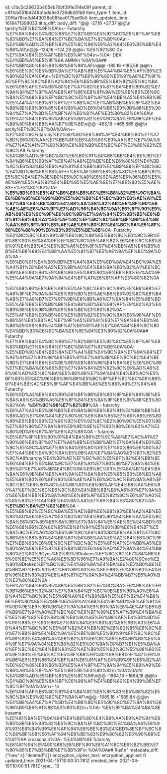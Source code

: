 id: c1bc0c26630b405eb7dbf391e314e09f
parent_id: c911cb551bd249a1bdd6e3726db261b9
item_type: 1
item_id: 20f6a78ce0d443038e085ee0175ad0b5
item_updated_time: 1618471398033
title_diff: 
body_diff: "@@ -27,16 +27,37 @@\\n tarchy%EF%BC%9F%0A\\n+- Futarchy %E7%9A%84%E4%BC%98%E7%82%B9%E5%92%8C%E5%8F%AF%E8%83%BD%E7%9A%84%E7%BC%BA%E7%82%B9%0A\\n - %E4%B8%AD%E5%BF%83%E5%8C%96%E9%A2%84%E6%B5%8B%E4%B8%AD\\n@@ -124,16 +124,29 @@\\n %E5%92%8C Go %E7%9A%84%E5%AF%B9%E6%AF%94\\n+%0A- DEX %E4%BB%A5%E5%8F%8A AMM\\n %0A%0A## %E4%BB%80%E4%B9%88%E6%98%AF\\n@@ -185,16 +185,58 @@\\n %E6%9E%9C%E5%BB%BA%E7%AB%8B%E5%A4%B4%E5%AF%B8%E3%80%82%0A%0A\\n+%E4%BC%97%E6%89%80%E5%91%A8%E7%9F%A5%EF%BC%8C%E9%A2%84%E6%B5%8B%E5%B8%82%E5%9C%BA%E6%98%AF%E4%B8%80%E7%A7%8D%E5%87%BA%E8%89%B2%E7%9A%84%E7%9F%A5%E8%AF%86%E8%81%9A%E9%9B%86%E6%9C%BA%E5%88%B6%EF%BC%8C%E5%8F%AF%E4%BB%A5%E4%BB%8E%E5%A4%A7%E9%87%8F%E7%8B%AC%E7%AB%8B%E5%8F%82%E4%B8%8E%E8%80%85%E4%B8%AD%E6%94%B6%E9%9B%86%E5%90%84%E7%A7%8D%E4%BF%A1%E6%81%AF%E3%80%82%0A%0A\\n %E9%A2%84%E6%B5%8B%E5%B8%82%E5%9C%BA%E6%98%AF%E4%B8%80%E4%B8%AA%E7%BE%8E\\n@@ -465,16 +465,665 @@\\n archy%EF%BC%9F%0A%0A\\n+- %E2%80%9CFutarchy%E2%80%9D%E6%98%AF%E4%B8%80%E7%A7%8D%E6%9C%AA%E7%BB%8F%E6%A3%80%E9%AA%8C%E7%9A%84%E7%AE%A1%E7%90%86%E6%96%B9%E5%BC%8F%E3%80%82%E5%9C%A8 Futarchy %E4%B8%AD%EF%BC%8C%E6%B0%91%E4%B8%BB%E4%BE%9D%E7%84%B6%E6%98%AF%E8%A1%A8%E8%BE%BE%E6%88%91%E4%BB%AC%E6%83%B3%E8%A6%81%E4%BB%80%E4%B9%88%EF%BC%8C%E4%BD%86%E6%98%AF**%E5%AF%B9%E8%B5%8C%E5%B8%82%E5%9C%BA%E7%8E%B0%E5%9C%A8%E6%9D%A5%E5%86%B3%E5%AE%9A%E5%A6%82%E4%BD%95%E5%AE%9E%E7%8E%B0%E5%AE%83**%E3%80%82%0A- **%E5%BD%93%E5%AF%B9%E8%B5%8C%E5%B8%82%E5%9C%BA%E6%B8%85%E6%99%B0%E5%9C%B0%E4%BC%B0%E8%AE%A1%E5%87%BA%E4%B8%80%E4%B8%AA%E8%A2%AB%E6%8F%90%E8%AE%AE%E6%94%BF%E7%AD%96%E4%BC%9A%E6%8F%90%E9%AB%98%E6%9C%9F%E6%9C%9B%E7%9A%84%E5%9B%BD%E6%B0%91%E8%B4%A2%E5%AF%8C%EF%BC%8C%E8%BF%99%E4%B8%AA%E6%8F%90%E8%AE%AE%E5%B0%B1%E4%BC%9A%E5%8F%98%E6%88%90%E6%B3%95%E5%BE%8B**%0A- Futarchy %E4%BC%BC%E4%B9%8E%E6%9C%89%E5%B8%8C%E6%9C%9B%E6%88%90%E5%8A%9F%EF%BC%8C%E5%A6%82%E6%9E%9C%E6%88%91%E4%BB%AC%E6%8E%A5%E5%8F%97%E4%BB%A5%E4%B8%8B%E4%B8%89%E4%B8%AA%E5%81%87%E5%AE%9A%EF%BC%9A%0A%0A  - %E6%B0%91%E4%B8%BB%E5%A4%9A%E5%8D%8A%E4%BC%9A%E5%A4%B1%E8%B4%A5%E5%9B%A0%E4%B8%BA%E6%B2%A1%E6%9C%89%E6%94%B6%E9%9B%86%E5%88%B0%E8%B6%B3%E5%A4%9F%E5%A4%9A%E7%9A%84%E4%BF%A1%E6%81%AF%E3%80%82%0A  - %E5%88%86%E8%BE%A8%E5%AF%8C%E6%9C%89%E5%B9%B8%E7%A6%8F%E7%9A%84%E5%9B%BD%E5%AE%B6%E5%92%8C%E8%B4%AB%E7%A9%B7%E7%97%9B%E8%8B%A6%E7%9A%84%E5%9B%BD%E5%AE%B6%E5%B9%B6%E4%B8%8D%E6%98%AF%E9%82%A3%E4%B9%88%E5%9B%B0%E9%9A%BE%E3%80%82%0A  - %E5%AF%B9%E8%B5%8C%E5%B8%82%E5%9C%BA%E6%98%AF%E6%88%91%E4%BB%AC%E7%9F%A5%E9%81%93%E7%9A%84%E6%94%B6%E9%9B%86%E4%BF%A1%E6%81%AF%E7%9A%84%E6%9C%80%E4%BD%B3%E6%9C%BA%E6%9E%84%E3%80%82%0A%0A## Futarchy %E7%9A%84%E4%BC%98%E7%82%B9%E5%92%8C%E5%8F%AF%E8%83%BD%E7%9A%84%E7%BC%BA%E7%82%B9%0A%0A- %E5%BD%93%E4%BB%8A%E7%A4%BE%E4%BC%9A%E7%9A%84%E7%AE%A1%E7%90%86%E6%B5%81%E7%A8%8B%EF%BC%8C%E4%BE%9D%E7%84%B6%E4%BE%9D%E8%B5%96%E4%BA%8E%E6%9C%89%E7%BC%BA%E6%86%BE%E7%9A%84%E5%92%8C%E6%AD%A6%E6%96%AD%E5%8C%BA%E5%88%86%E7%9A%84%E4%B8%AD%E5%BF%83%E5%8C%96%E6%96%B9%E5%BC%8F%EF%BC%8C%E6%88%91%E4%BB%AC%E5%8F%AF%E4%BB%A5%E5%88%A9%E7%94%A8 Futarchy %E6%9D%A5%E6%94%B9%E8%BF%9B%E9%80%8F%E6%98%8E%E5%BA%A6%E4%BB%A5%E5%8F%8A%E5%8A%9F%E6%95%88%E3%80%82%0A- **%E4%BC%98%E7%82%B9**%0A  - futarchy %E8%A7%A3%E5%86%B3%E4%BA%86%E6%B0%91%E4%B8%BB%E4%B8%AD%E7%9A%84%E2%80%9C%E6%8A%95%E7%A5%A8%E6%B2%89%E9%BB%98%E2%80%9D%E5%92%8C%E2%80%9C%E5%90%88%E7%90%86%E7%9A%84%E9%9D%9E%E7%90%86%E6%80%A7%E2%80%9D%E9%97%AE%E9%A2%98%0A  - futarchy %E5%87%8F%E5%B0%91%E4%BA%86%E5%9C%A8%E7%AE%A1%E7%90%86%E8%BF%87%E7%A8%8B%E4%B8%AD%E7%9A%84%E6%BD%9C%E5%9C%A8%E7%9A%84%E9%9D%9E%E7%90%86%E6%80%A7%E7%A4%BE%E4%BC%9A%E5%9B%A0%E7%B4%A0%E3%80%82%E5%9C%A8futarchy%E4%B8%AD%EF%BC%8C%E5%8F%82%E4%B8%8E%E6%94%BF%E5%BA%9C%E7%AE%A1%E7%90%86%E7%9A%84%E6%B5%81%E7%A8%8B%E4%BC%9A%E9%BC%93%E5%8A%B1%E4%BA%BA%E6%9B%B4%E5%A4%9A%E7%9A%84%E5%85%B3%E6%B3%A8%E5%88%B0%E6%8F%90%E8%AE%AE%E6%9C%AC%E8%BA%AB%EF%BC%8C%E8%80%8C%E4%B8%8D%E6%98%AF%E4%B8%AA%E6%80%A7%EF%BC%8C%E6%9C%80%E4%B8%BB%E8%A6%81%E7%9A%84%E6%B4%BB%E5%8A%A8%E6%98%AF%E5%92%8C%E6%97%A0%E5%85%B3%E7%A4%BE%E4%BA%A4%E7%9A%84%E3%80%82%0A- **%E7%BC%BA%E7%82%B9**%0A  - %E5%B8%82%E5%9C%BA%E5%AE%B9%E6%98%93%E8%A2%AB%E6%93%8D%E6%8E%A7%E3%80%82%E4%B8%80%E4%B8%AA%E5%BC%BA%E6%9C%89%E5%8A%9B%E7%9A%84%E5%AE%9E%E4%BD%93%E6%88%96%E8%80%85%E8%81%94%E5%90%88%E6%94%BF%E5%BA%9C%E5%A6%82%E6%9E%9C%E6%83%B3%E8%A6%81%E7%9C%8B%E5%88%B0%E4%B8%80%E4%B8%AA%E9%A2%84%E6%9C%9F%E7%BB%93%E6%9E%9C%EF%BC%8C%E5%8F%AF%E4%BB%A5%E9%80%9A%E8%BF%87%E4%B8%8D%E6%96%AD%E7%9A%84%E4%B9%B0%E2%80%9Cyes%E2%80%9Dtokens%EF%BC%8C%E7%84%B6%E5%90%8E%E5%9C%A8%E5%8D%96%E7%A9%BA%E2%80%9Cno%E2%80%9Dtoken%EF%BC%8C%E4%B8%BA%E4%BA%86%E5%B0%86%E4%BB%B7%E6%A0%BC%E6%89%93%E5%8E%8B%E5%88%B0%E4%BB%96%E6%83%B3%E8%A6%81%E7%9A%84%E4%BB%B7%E6%A0%BC%E3%80%82%0A  - %E9%A2%84%E6%B5%8B%E5%B8%82%E5%9C%BA%E6%98%AF%E9%9B%B6%E5%92%8C%E7%9A%84%EF%BC%9B%E5%9B%A0%E6%AD%A4%EF%BC%8C%E5%9B%A0%E4%B8%BA%E5%8F%82%E4%B8%8E%E8%80%85%E5%BF%85%E9%A1%BB%E4%BF%9D%E8%AF%81%E9%9D%9E%E9%9B%B6%E7%9A%84%E9%80%9A%E8%AE%AF%E8%B4%B9%E7%94%A8%EF%BC%8C%E8%BF%99%E5%AF%B9%E4%BA%8E%E5%8F%82%E4%B8%8E%E8%80%85%E6%98%AF%E4%B8%8D%E5%90%88%E7%90%86%E7%9A%84%E3%80%82%E5%9B%A0%E6%AD%A4%EF%BC%8C%E5%8F%82%E4%B8%8E%E8%80%85%E6%9C%80%E7%BB%88%E4%BC%9A%E5%BE%88%E5%B0%91%EF%BC%8C%E6%89%80%E4%BB%A5%E6%B2%A1%E6%9C%89%E8%B6%B3%E5%A4%9F%E7%9A%84%E5%B8%82%E5%9C%BA%E6%B7%B1%E5%BA%A6%EF%BC%8C%E4%B8%93%E5%AE%B6%E5%92%8C%E5%88%86%E6%9E%90%E5%85%AC%E5%8F%B8%E9%80%9A%E8%BF%87%E6%94%B6%E9%9B%86%E4%BF%A1%E6%81%AF%E4%B9%9F%E6%B2%A1%E6%9C%89%E8%B6%B3%E5%A4%9F%E7%9A%84%E5%88%A9%E6%B6%A6%E5%8F%AF%E5%9B%BE%E3%80%82\\n %0A%0A## %E4%B8%AD%E5%BF%83%E5%8C%96\\n@@ -1664,16 +1664,18 @@\\n %E4%BC%98%E5%8A%BF%E6%98%AF%E4%BB%80%E4%B9%88%EF%BC%9F%0A%0A\\n+- \\n %E6%94%AF%E6%8C%81%E4%BA%8C%E5%85%83%E5%B8%82%E5%9C%BA%E5%92%8C%E7%BA%AF\\n@@ -1685,16 +1685,84 @@\\n %E4%B8%A4%E7%A7%8D%E4%B8%8D%E5%90%8C%E7%9A%84%E6%96%B9%E6%A1%88%E3%80%82\\n+%0A- %E5%9F%BA%E4%BA%8E kusama %E5%81%9A%E7%9A%84%E4%B8%80%E4%B8%AA%E9%A2%84%E6%B5%8B%E5%B8%82%E5%9C%BA%EF%BC%8C%E4%BA%A4%E6%98%93%E8%B4%B9%E6%AF%94%E8%BE%83%E4%BD%8E%EF%BC%8C%E8%BF%98%E6%AF%94%E8%BE%83%E9%80%82%E5%90%88%E5%81%9A crosschain%0A- %E4%B8%8E futarchy %E8%81%94%E5%90%88%E8%BF%90%E8%A1%8C%E6%B2%BB%E7%90%86%E7%B3%BB%E7%BB%9F\\n %0A%0A## Rus\\n"
metadata_diff: {"new":{},"deleted":[]}
encryption_cipher_text: 
encryption_applied: 0
updated_time: 2021-04-15T10:00:51.781Z
created_time: 2021-04-15T10:00:51.781Z
type_: 13